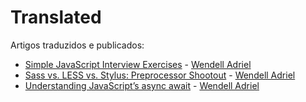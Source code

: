 # Translated

Artigos traduzidos e publicados:  

- [Simple JavaScript Interview Exercises](http://tableless.com.br/exercicios-simples-de-javascript-para-entrevista/) - [Wendell Adriel](http://wendelladriel.github.io)
- [Sass vs. LESS vs. Stylus: Preprocessor Shootout](http://education.codeshare.com.br/duelo-dos-pre-processadores/) - [Wendell Adriel](http://wendelladriel.github.io)
- [Understanding JavaScript’s async await](http://education.codeshare.com.br/entendendo-o-async-e-o-await-em-javascript/) - [Wendell Adriel](http://wendelladriel.github.io)
